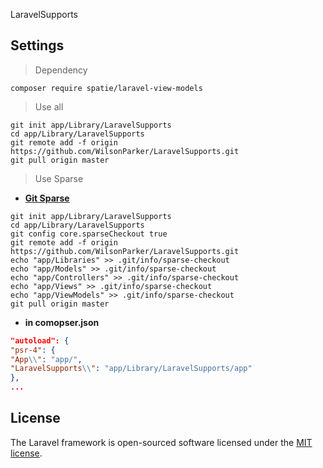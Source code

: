 LaravelSupports

## Settings

> Dependency

```shell
composer require spatie/laravel-view-models
```

> Use all

```shell
git init app/Library/LaravelSupports
cd app/Library/LaravelSupports
git remote add -f origin https://github.com/WilsonParker/LaravelSupports.git
git pull origin master
``` 

> Use Sparse

- **[Git Sparse](https://www.lesstif.com/gitbook/git-clone-20776761.html)**

```shell
git init app/Library/LaravelSupports
cd app/Library/LaravelSupports
git config core.sparseCheckout true
git remote add -f origin https://github.com/WilsonParker/LaravelSupports.git
echo "app/Libraries" >> .git/info/sparse-checkout
echo "app/Models" >> .git/info/sparse-checkout
echo "app/Controllers" >> .git/info/sparse-checkout
echo "app/Views" >> .git/info/sparse-checkout
echo "app/ViewModels" >> .git/info/sparse-checkout
git pull origin master

```

- **in comopser.json**

```json
"autoload": {
"psr-4": {
"App\\": "app/",
"LaravelSupports\\": "app/Library/LaravelSupports/app"
},
...
```

## License

The Laravel framework is open-sourced software licensed under the [MIT license](https://opensource.org/licenses/MIT).
